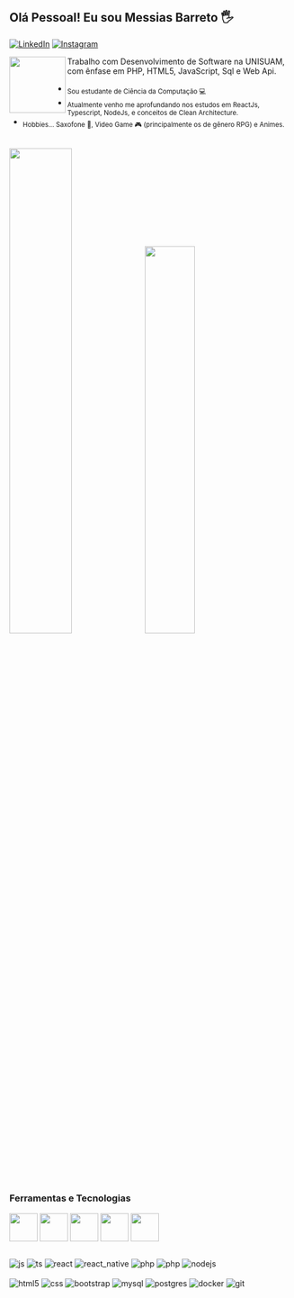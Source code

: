 ## Olá Pessoal! Eu sou Messias Barreto 🖐️
[![LinkedIn](https://img.shields.io/badge/LinkedIn-0077B5?style=for-the-badge&logo=linkedin&logoColor=white)](https://www.linkedin.com/in/messias-barreto-610329196/)
[![Instagram](https://img.shields.io/badge/Instagram-E4405F?style=for-the-badge&logo=instagram&logoColor=white)](https://www.instagram.com/messias.altosax/)

<div style="display: inline_block">
  <img align="left" src="https://images-wixmp-ed30a86b8c4ca887773594c2.wixmp.com/f/6cb16daa-a978-45d2-a6fd-24e06dc6f47a/df2xyre-39334b6f-fcc4-43bd-a0e0-f0d058dc42eb.gif?token=eyJ0eXAiOiJKV1QiLCJhbGciOiJIUzI1NiJ9.eyJzdWIiOiJ1cm46YXBwOjdlMGQxODg5ODIyNjQzNzNhNWYwZDQxNWVhMGQyNmUwIiwiaXNzIjoidXJuOmFwcDo3ZTBkMTg4OTgyMjY0MzczYTVmMGQ0MTVlYTBkMjZlMCIsIm9iaiI6W1t7InBhdGgiOiJcL2ZcLzZjYjE2ZGFhLWE5NzgtNDVkMi1hNmZkLTI0ZTA2ZGM2ZjQ3YVwvZGYyeHlyZS0zOTMzNGI2Zi1mY2M0LTQzYmQtYTBlMC1mMGQwNThkYzQyZWIuZ2lmIn1dXSwiYXVkIjpbInVybjpzZXJ2aWNlOmZpbGUuZG93bmxvYWQiXX0.kEpbv-VoAYMo8Z5fSmz2Vg9vUpXYj7gIaySVbKuBPqY" style="width: 100px"/>

<div>Trabalho com Desenvolvimento de Software na UNISUAM, com ênfase em PHP, HTML5, JavaScript, Sql e Web Api.</p/>
<ul>
  <li><sub>Sou estudante de Ciência da Computação 💻<sub/></li>
  <li><sub>Atualmente venho me aprofundando nos estudos em ReactJs, Typescript, NodeJs, e conceitos de Clean Architecture.<sub/></li>
  <li><sub>Hobbies... Saxofone 🎷, Video Game 🎮 (principalmente os de gênero RPG) e Animes.<sub/></li>
</ul>  
</div><br />


<div style="display: inline_block">
  <img width="47%" src="https://github-readme-stats.vercel.app/api?username=messias-barreto&show_icons=true&theme=algolia&line_height=27">
  <img width="42%" src="https://github-readme-stats.vercel.app/api/top-langs/?username=messias-barreto&layout=compact&theme=algolia"/>
</div>

### Ferramentas e Tecnologias

<div>
  <img align="center" src="https://cdn.jsdelivr.net/gh/devicons/devicon/icons/javascript/javascript-original.svg" style="width: 50px"/>
  <img align="center" src="https://cdn.jsdelivr.net/gh/devicons/devicon/icons/typescript/typescript-original.svg" style="width: 50px" />
  <img align="center" src="https://cdn.jsdelivr.net/gh/devicons/devicon/icons/react/react-original.svg" style="width: 50px" />
  <img align="center" src="https://cdn.jsdelivr.net/gh/devicons/devicon/icons/php/php-original.svg" style="width: 50px" />
  <img align="center" src="https://cdn.jsdelivr.net/gh/devicons/devicon/icons/laravel/laravel-plain.svg" style="width: 50px" />
</div>

##

<div style="display: inline_block">
  <img align="center" alt="js" src="https://img.shields.io/badge/JavaScript-F7DF1E?style=for-the-badge&logo=javascript&logoColor=black" />
  <img align="center" alt="ts" src="https://img.shields.io/badge/typescript-%23007ACC.svg?style=for-the-badge&logo=typescript&logoColor=white" />
  <img align="center" alt="react" src="https://img.shields.io/badge/React-20232A?style=for-the-badge&logo=react&logoColor=61DAFB" />
  <img align="center" alt="react_native" src="https://img.shields.io/badge/react_native-%2320232a.svg?style=for-the-badge&logo=react&logoColor=%2361DAFB"     />
  <img align="center" alt="php" src="https://img.shields.io/badge/PHP-777BB4?style=for-the-badge&logo=php&logoColor=white" />
  <img align="center" alt="php" src="https://img.shields.io/badge/laravel-%23FF2D20.svg?style=for-the-badge&logo=laravel&logoColor=white" />
  <img align="center" alt="nodejs" src="https://img.shields.io/badge/Node.js-43853D?style=for-the-badge&logo=node.js&logoColor=white" />
</div><br />
  
<div>
   <img align="center" alt="html5" src="https://img.shields.io/badge/HTML5-E34F26?style=for-the-badge&logo=html5&logoColor=white" />
   <img align="center" alt="css" src="https://img.shields.io/badge/CSS3-1572B6?style=for-the-badge&logo=css3&logoColor=white" />
   <img align="center" alt="bootstrap" src="https://img.shields.io/badge/bootstrap-%23563D7C.svg?style=for-the-badge&logo=bootstrap&logoColor=white" />
   <img align="center" alt="mysql" src="https://img.shields.io/badge/mysql-%2300f.svg?style=for-the-badge&logo=mysql&logoColor=white" />
   <img align="center" alt="postgres" src="https://img.shields.io/badge/postgres-%23316192.svg?style=for-the-badge&logo=postgresql&logoColor=white" />
   <img align="center" alt="docker" src="https://img.shields.io/badge/docker-%230db7ed.svg?style=for-the-badge&logo=docker&logoColor=white" />
   <img align="center" alt="git" src="https://img.shields.io/badge/git-%23F05033.svg?style=for-the-badge&logo=git&logoColor=white" />
</div>
